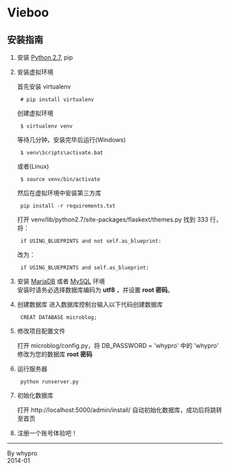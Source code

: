 # Vieboo

## 安装指南

1. 安装 [Python 2.7](http://www.python.org/download/), pip

2. 安装虚拟环境 

	首先安装 virtualenv
	
		# pip install virtualenv
	
	创建虚拟环境
	
		$ virtualenv venv
		
	等待几分钟，安装完毕后运行(Windows)
	
		$ venv\Scripts\activate.bat
		
	或者(Linux)
	
		$ source venv/bin/activate
		
	然后在虚拟环境中安装第三方库
	
		pip install -r requirements.txt


	打开 venv/lib/python2.7/site-packages/flaskext/themes.py 找到 333 行，将：
	
		if USING_BLUEPRINTS and not self.as_blueprint:
	
	改为：
	
		if USING_BLUEPRINTS and self.as_blueprint:

2. 安装 [MariaDB](https://downloads.mariadb.org/mariadb/) 或者 [MySQL](http://dev.mysql.com/downloads/mysql/) 环境  
安装时请务必选择数据库编码为 **utf8** ，并设置 **root 密码**。
 
3. 创建数据库
进入数据库控制台输入以下代码创建数据库

		CREAT DATABASE microblog;
4. 修改项目配置文件

	打开 microblog/config.py，将 DB_PASSWORD = 'whypro' 中的 'whypro' 修改为您的数据库 **root 密码**
5. 运行服务器

		python runserver.py
7. 初始化数据库

	打开 http://localhost:5000/admin/install/ 自动初始化数据库，成功后将跳转至首页

8. 注册一个账号体验吧！


------
By whypro  
2014-01
